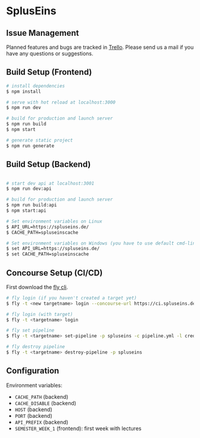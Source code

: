 # SplusEins

## Issue Management

Planned features and bugs are tracked in [Trello](https://trello.com/b/8L18rOVd).
Please send us a mail if you have any questions or suggestions.

## Build Setup (Frontend)

``` bash
# install dependencies
$ npm install

# serve with hot reload at localhost:3000
$ npm run dev

# build for production and launch server
$ npm run build
$ npm start

# generate static project
$ npm run generate
```

## Build Setup (Backend)

```bash

# start dev api at localhost:3001
$ npm run dev:api

# build for production and launch server
$ npm run build:api
$ npm start:api

# Set environment variables on Linux
$ API_URL=https://spluseins.de/
$ CACHE_PATH=spluseinscache

# Set environment variables on Windows (you have to use default cmd-line tool)
$ set API_URL=https://spluseins.de/
$ set CACHE_PATH=spluseinscache
```

## Concourse Setup (CI/CD)

First download the [fly cli](https://concourse-ci.org/download.html).

```bash
# fly login (if you haven't created a target yet)
$ fly -t <new targetname> login --concourse-url https://ci.spluseins.de

# fly login (with target)
$ fly -t <targetname> login

# fly set pipeline
$ fly -t <targetname> set-pipeline -p spluseins -c pipeline.yml -l credentials.yml

# fly destroy pipeline
$ fly -t <targetname> destroy-pipeline -p spluseins
```

## Configuration

Environment variables:

  * `CACHE_PATH` (backend)
  * `CACHE_DISABLE` (backend)
  * `HOST` (backend)
  * `PORT` (backend)
  * `API_PREFIX` (backend)
  * `SEMESTER_WEEK_1` (frontend): first week with lectures
